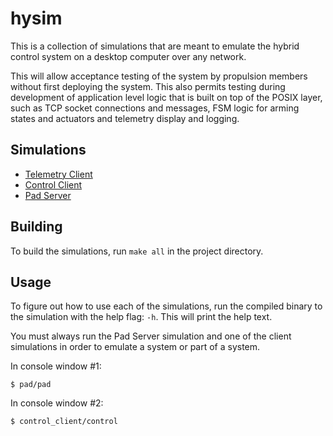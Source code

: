 # hysim

This is a collection of simulations that are meant to emulate the hybrid control system on a desktop computer over any
network.

This will allow acceptance testing of the system by propulsion members without first deploying the system. This also
permits testing during development of application level logic that is built on top of the POSIX layer, such as TCP
socket connections and messages, FSM logic for arming states and actuators and telemetry display and logging.

## Simulations

- [Telemetry Client](./telem_client/README.md)
- [Control Client](./control_client/README.md)
- [Pad Server](./pad_server/README.md)

## Building

To build the simulations, run `make all` in the project directory.

## Usage

To figure out how to use each of the simulations, run the compiled binary to the simulation with the help flag: `-h`.
This will print the help text.

You must always run the Pad Server simulation and one of the client simulations in order to emulate a system or part of
a system.

In console window #1:

```console
$ pad/pad
```

In console window #2:

```console
$ control_client/control
```

